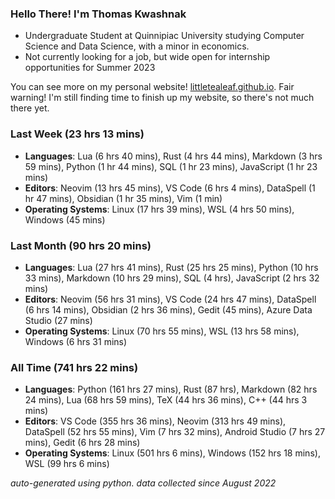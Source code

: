 
### Hello There! I'm Thomas Kwashnak

- Undergraduate Student at Quinnipiac University studying Computer Science and Data Science, with a minor in economics.
- Not currently looking for a job, but wide open for internship opportunities for Summer 2023

You can see more on my personal website! [littletealeaf.github.io](https://littletealeaf.github.io). Fair warning! I'm still finding time to finish up my website, so there's not much there yet.

### Last Week (23 hrs 13 mins)
- **Languages**: Lua (6 hrs 40 mins), Rust (4 hrs 44 mins), Markdown (3 hrs 59 mins), Python (1 hr 44 mins), SQL (1 hr 23 mins), JavaScript (1 hr 23 mins)
- **Editors**: Neovim (13 hrs 45 mins), VS Code (6 hrs 4 mins), DataSpell (1 hr 47 mins), Obsidian (1 hr 35 mins), Vim (1 min)
- **Operating Systems**: Linux (17 hrs 39 mins), WSL (4 hrs 50 mins), Windows (45 mins)
    
### Last Month (90 hrs 20 mins)
- **Languages**: Lua (27 hrs 41 mins), Rust (25 hrs 25 mins), Python (10 hrs 33 mins), Markdown (10 hrs 29 mins), SQL (4 hrs), JavaScript (2 hrs 32 mins)
- **Editors**: Neovim (56 hrs 31 mins), VS Code (24 hrs 47 mins), DataSpell (6 hrs 14 mins), Obsidian (2 hrs 36 mins), Gedit (45 mins), Azure Data Studio (27 mins)
- **Operating Systems**: Linux (70 hrs 55 mins), WSL (13 hrs 58 mins), Windows (6 hrs 31 mins)
    
### All Time (741 hrs 22 mins)
- **Languages**: Python (161 hrs 27 mins), Rust (87 hrs), Markdown (82 hrs 24 mins), Lua (68 hrs 59 mins), TeX (44 hrs 36 mins), C++ (44 hrs 3 mins)
- **Editors**: VS Code (355 hrs 36 mins), Neovim (313 hrs 49 mins), DataSpell (52 hrs 55 mins), Vim (7 hrs 32 mins), Android Studio (7 hrs 27 mins), Gedit (6 hrs 28 mins)
- **Operating Systems**: Linux (501 hrs 6 mins), Windows (152 hrs 18 mins), WSL (99 hrs 6 mins)
    

*auto-generated using python. data collected since August 2022*
